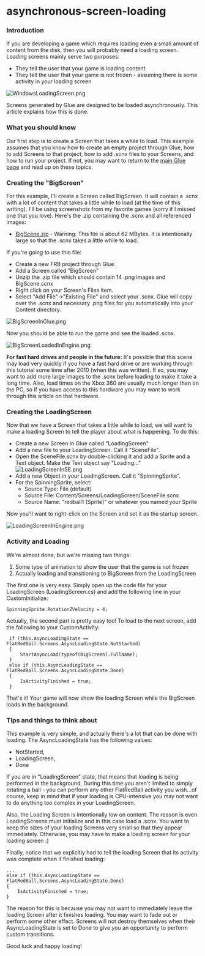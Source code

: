# asynchronous-screen-loading

### Introduction

If you are developing a game which requires loading even a small amount of content from the disk, then you will probably need a loading screen. Loading screens mainly serve two purposes:

* They tell the user that your game is loading content
* They tell the user that your game is not frozen - assuming there is some activity in your loading screen

![WindowsLoadingScreen.png](../../../media/migrated_media-WindowsLoadingScreen.png)

Screens generated by Glue are designed to be loaded asynchronously. This article explains how this is done.

### What you should know

Our first step is to create a Screen that takes a while to load. This example assumes that you know how to create an empty project through Glue, how to add Screens to that project, how to add .scnx files to your Screens, and how to run your project. If not, you may want to return to the [main Glue page](../../../frb/docs/index.php) and read up on these topics.

### Creating the "BigScreen"

For this example, I'll create a Screen called BigScreen. It will contain a .scnx with a lot of content that takes a little while to load (at the time of this writing). I'll be using screenshots from my favorite games (sorry if I missed one that you love). Here's the .zip containing the .scnx and all referenced images:

* [BigScene.zip](../../../share/BigScene.zip) - Warning: This file is about 62 MBytes. It is intentionally large so that the .scnx takes a little while to load.

If you're going to use this file:

* Create a new FRB project through Glue.
* Add a Screen called "BigScreen"
* Unzip the .zip file which should contain 14 .png images and BigScene.scnx
* Right click on your Screen's Files item.
* Select "Add File"->"Existing File" and select your .scnx. Glue will copy over the .scnx and necessary .png files for you automatically into your Content directory.

![BigScreenInGlue.png](../../../media/migrated_media-BigScreenInGlue.png)

Now you should be able to run the game and see the loaded .scnx.

![BigScreenLoadedInEngine.png](../../../media/migrated_media-BigScreenLoadedInEngine.png)

**For fast hard drives and people in the future:** It's possible that this scene may load very quickly if you have a fast hard drive or are working through this tutorial some time after 2010 (when this was written). If so, you may want to add more large images to the .scnx before loading to make it take a long time. Also, load times on the Xbox 360 are usually much longer than on the PC, so if you have access to this hardware you may want to work through this article on that hardware.

### Creating the LoadingScreen

Now that we have a Screen that takes a little while to load, we will want to make a loading Screen to tell the player about what is happening. To do this:

* Create a new Screen in Glue called "LoadingScreen"
* Add a new file to your LoadingScreen. Call it "SceneFile".
* Open the SceneFile.scnx by double-clicking it and add a Sprite and a Text object. Make the Text object say "Loading..."![LoadingScreenInSE.png](../../../media/migrated_media-LoadingScreenInSE.png)
* Add a new Object in your LoadingScreen. Call it "SpinningSprite".
* For the SpinningSprite, select:
  * Source Type: File (default)
  * Source File: Content/Screens/LoadingScreen/SceneFile.scnx
  * Source Name: "redball1 (Sprite)" or whatever you named your Sprite

Now you'll want to right-click on the Screen and set it as the startup screen.

![LoadingScreenInEngine.png](../../../media/migrated_media-LoadingScreenInEngine.png)

### Activity and Loading

We're almost done, but we're missing two things:

1. Some type of animation to show the user that the game is not frozen
2. Actually loading and transitioning to BigScreen from the LoadingScreen

The first one is very easy. Simply open up the code file for your LoadingScreen (LoadingScreen.cs) and add the following line in your CustomInitialize:

```
SpinningSprite.RotationZVelocity = 4;
```

Actually, the second part is pretty easy too! To load to the next screen, add the following to your CustomActivity:

```
 if (this.AsyncLoadingState == FlatRedBall.Screens.AsyncLoadingState.NotStarted)
 {
     StartAsyncLoad(typeof(BigScreen).FullName);
 }
 else if (this.AsyncLoadingState == FlatRedBall.Screens.AsyncLoadingState.Done)
 {
     IsActivityFinished = true;
 }
```

That's it! Your game will now show the loading Screen while the BigScreen loads in the background.

### Tips and things to think about

This example is very simple, and actually there's a lot that can be done with loading. The AsyncLoadingState has the following values:

* NotStarted,
* LoadingScreen,
* Done

If you are in "LoadingScreen" state, that means that loading is being performed in the background. During this time you aren't limited to simply rotating a ball - you can perform any other FlatRedBall activity you wish...of course, keep in mind that if your loading is CPU-intensive you may not want to do anything too complex in your LoadingScreen.

Also, the Loading Screen is intentionally low on content. The reason is even LoadingScreens must initialize and in this case load a .scnx. You want to keep the sizes of your loading Screens very small so that they appear immediately. Otherwise, you may have to make a loading screen for your loading screen :)

Finally, notice that we explicitly had to tell the loading Screen that its activity was complete when it finished loading:

```
...            
else if (this.AsyncLoadingState == FlatRedBall.Screens.AsyncLoadingState.Done)
{
    IsActivityFinished = true;
}
```

The reason for this is because you may not want to immediately leave the loading Screen after it finishes loading. You may want to fade out or perform some other effect. Screens will not destroy themselves when their AsyncLoadingState is set to Done to give you an opportunity to perform custom transitions.

Good luck and happy loading!
